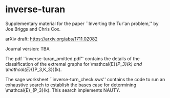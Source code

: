 # inverse-turan
Supplementary material for the paper ``Inverting the Tur\'an problem,'' by Joe Briggs and Chris Cox.

arXiv draft: https://arxiv.org/abs/1711.02082

Journal version: TBA

The pdf ``inverse-turan_omitted.pdf'' contains the details of the classification of the extremal graphs for \mathcal{E}_{P_3}(k) and \mathcal{E}_{\{P_3,K_3\}}(k).

The sage worksheet ``inverse-turn_check.sws'' contains the code to run an exhaustive search to establish the bases case for determining \mathcal{E}_{P_3}(k). This search implements NAUTY.
